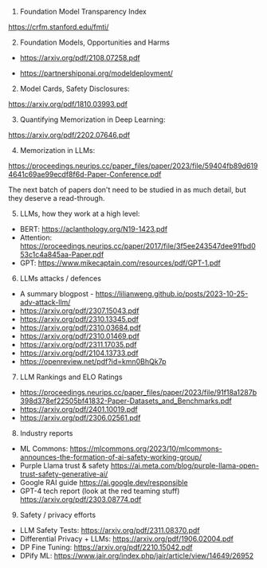 1. Foundation Model Transparency Index

https://crfm.stanford.edu/fmti/

2. Foundation Models, Opportunities and Harms

- https://arxiv.org/pdf/2108.07258.pdf

- https://partnershiponai.org/modeldeployment/

2. Model Cards, Safety Disclosures:

https://arxiv.org/pdf/1810.03993.pdf

3. Quantifying Memorization in Deep Learning:

https://arxiv.org/pdf/2202.07646.pdf

4. Memorization in LLMs:

https://proceedings.neurips.cc/paper_files/paper/2023/file/59404fb89d6194641c69ae99ecdf8f6d-Paper-Conference.pdf

The next batch of papers don't need to be studied in as much detail, but they deserve a read-through.

5. LLMs, how they work at a high level:

- BERT: https://aclanthology.org/N19-1423.pdf
- Attention: https://proceedings.neurips.cc/paper/2017/file/3f5ee243547dee91fbd053c1c4a845aa-Paper.pdf
- GPT: https://www.mikecaptain.com/resources/pdf/GPT-1.pdf

6. LLMs attacks / defences

- A summary blogpost - https://lilianweng.github.io/posts/2023-10-25-adv-attack-llm/
- https://arxiv.org/pdf/2307.15043.pdf
- https://arxiv.org/pdf/2310.13345.pdf
- https://arxiv.org/pdf/2310.03684.pdf
- https://arxiv.org/pdf/2310.01469.pdf
- https://arxiv.org/pdf/2311.17035.pdf
- https://arxiv.org/pdf/2104.13733.pdf
- https://openreview.net/pdf?id=kmn0BhQk7p

7. LLM Rankings and ELO Ratings

- https://proceedings.neurips.cc/paper_files/paper/2023/file/91f18a1287b398d378ef22505bf41832-Paper-Datasets_and_Benchmarks.pdf
- https://arxiv.org/pdf/2401.10019.pdf
- https://arxiv.org/pdf/2306.02561.pdf

8. Industry reports

- ML Commons: https://mlcommons.org/2023/10/mlcommons-announces-the-formation-of-ai-safety-working-group/
- Purple Llama trust & safety https://ai.meta.com/blog/purple-llama-open-trust-safety-generative-ai/
- Google RAI guide https://ai.google.dev/responsible
- GPT-4 tech report (look at the red teaming stuff) https://arxiv.org/pdf/2303.08774.pdf

9. Safety / privacy efforts

- LLM Safety Tests: https://arxiv.org/pdf/2311.08370.pdf
- Differential Privacy + LLMs: https://arxiv.org/pdf/1906.02004.pdf
- DP Fine Tuning: https://arxiv.org/pdf/2210.15042.pdf
- DPify ML: https://www.jair.org/index.php/jair/article/view/14649/26952
